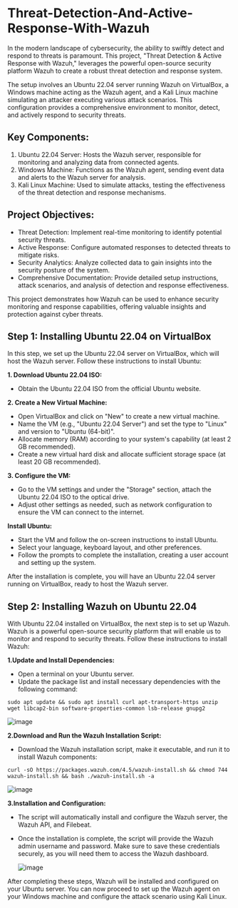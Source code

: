 # Threat-Detection-And-Active-Response-With-Wazuh
In the modern landscape of cybersecurity, the ability to swiftly detect and respond to threats is paramount. This project, "Threat Detection & Active Response with Wazuh," leverages the powerful open-source security platform Wazuh to create a robust threat detection and response system.

The setup involves an Ubuntu 22.04 server running Wazuh on VirtualBox, a Windows machine acting as the Wazuh agent, and a Kali Linux machine simulating an attacker executing various attack scenarios. This configuration provides a comprehensive environment to monitor, detect, and actively respond to security threats.

## Key Components:

1. Ubuntu 22.04 Server: Hosts the Wazuh server, responsible for monitoring and analyzing data from connected agents.
2. Windows Machine: Functions as the Wazuh agent, sending event data and alerts to the Wazuh server for analysis.
3. Kali Linux Machine: Used to simulate attacks, testing the effectiveness of the threat detection and response mechanisms.
## Project Objectives:

- Threat Detection: Implement real-time monitoring to identify potential security threats.
- Active Response: Configure automated responses to detected threats to mitigate risks.
- Security Analytics: Analyze collected data to gain insights into the security posture of the system.
- Comprehensive Documentation: Provide detailed setup instructions, attack scenarios, and analysis of detection and response effectiveness.

This project demonstrates how Wazuh can be used to enhance security monitoring and response capabilities, offering valuable insights and protection against cyber threats.

## Step 1: Installing Ubuntu 22.04 on VirtualBox

In this step, we set up the Ubuntu 22.04 server on VirtualBox, which will host the Wazuh server. Follow these instructions to install Ubuntu:

**1. Download Ubuntu 22.04 ISO:**

- Obtain the Ubuntu 22.04 ISO from the official Ubuntu website.

**2. Create a New Virtual Machine:**

- Open VirtualBox and click on "New" to create a new virtual machine.
- Name the VM (e.g., "Ubuntu 22.04 Server") and set the type to "Linux" and version to "Ubuntu (64-bit)".
- Allocate memory (RAM) according to your system's capability (at least 2 GB recommended).
- Create a new virtual hard disk and allocate sufficient storage space (at least 20 GB recommended).

**3. Configure the VM:**

- Go to the VM settings and under the "Storage" section, attach the Ubuntu 22.04 ISO to the optical drive.
- Adjust other settings as needed, such as network configuration to ensure the VM can connect to the internet.

**Install Ubuntu:**

- Start the VM and follow the on-screen instructions to install Ubuntu.
- Select your language, keyboard layout, and other preferences.
- Follow the prompts to complete the installation, creating a user account and setting up the system.

After the installation is complete, you will have an Ubuntu 22.04 server running on VirtualBox, ready to host the Wazuh server.

## Step 2: Installing Wazuh on Ubuntu 22.04

With Ubuntu 22.04 installed on VirtualBox, the next step is to set up Wazuh. Wazuh is a powerful open-source security platform that will enable us to monitor and respond to security threats. Follow these instructions to install Wazuh:

**1.Update and Install Dependencies:**

- Open a terminal on your Ubuntu server.
- Update the package list and install necessary dependencies with the following command:

```sudo apt update && sudo apt install curl apt-transport-https unzip wget libcap2-bin software-properties-common lsb-release gnupg2```

![image](https://github.com/GhaithXSS/Threat-Detection-And-Active-Response-With-Wazuh/assets/172057297/3dfcd2c8-2589-4561-aa43-22936d8687df)

**2.Download and Run the Wazuh Installation Script:**

- Download the Wazuh installation script, make it executable, and run it to install Wazuh components:

```curl -sO https://packages.wazuh.com/4.5/wazuh-install.sh && chmod 744 wazuh-install.sh && bash ./wazuh-install.sh -a```

![image](https://github.com/GhaithXSS/Threat-Detection-And-Active-Response-With-Wazuh/assets/172057297/88ae99d4-37ee-48b5-94b1-8ed6e178f3d9)

**3.Installation and Configuration:**

- The script will automatically install and configure the Wazuh server, the Wazuh API, and Filebeat.
- Once the installation is complete, the script will provide the Wazuh admin username and password. Make sure to save these credentials securely, as you will need them to access the Wazuh dashboard.

  ![image](https://github.com/GhaithXSS/Threat-Detection-And-Active-Response-With-Wazuh/assets/172057297/9b417835-0521-49c5-819a-1a63cfde04de)


After completing these steps, Wazuh will be installed and configured on your Ubuntu server. You can now proceed to set up the Wazuh agent on your Windows machine and configure the attack scenario using Kali Linux.

